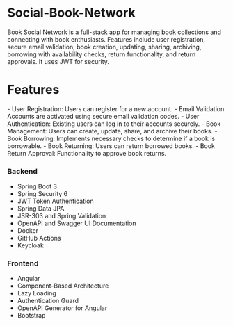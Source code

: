 # Social-Book-Network
Book Social Network is a full-stack app for managing book collections and connecting with book enthusiasts. Features include user registration, secure email validation, book creation, updating, sharing, archiving, borrowing with availability checks, return functionality, and return approvals. It uses JWT for security.

<H1>Features</H1>
- User Registration: Users can register for a new account.
- Email Validation: Accounts are activated using secure email validation codes.
- User Authentication: Existing users can log in to their accounts securely.
- Book Management: Users can create, update, share, and archive their books.
- Book Borrowing: Implements necessary checks to determine if a book is borrowable.
- Book Returning: Users can return borrowed books.
- Book Return Approval: Functionality to approve book returns.

### Backend 

- Spring Boot 3
- Spring Security 6
- JWT Token Authentication
- Spring Data JPA
- JSR-303 and Spring Validation
- OpenAPI and Swagger UI Documentation
- Docker
- GitHub Actions
- Keycloak

### Frontend

- Angular
- Component-Based Architecture
- Lazy Loading
- Authentication Guard
- OpenAPI Generator for Angular
- Bootstrap
